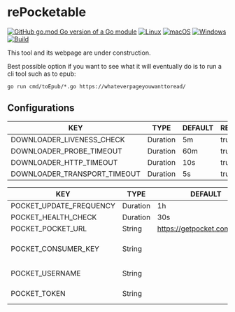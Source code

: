 # rePocketable

[![GitHub go.mod Go version of a Go module](https://img.shields.io/github/go-mod/go-version/gomods/athens.svg)](https://github.com/gomods/athens)
[![Linux](https://svgshare.com/i/Zhy.svg)](https://svgshare.com/i/Zhy.svg)
[![macOS](https://svgshare.com/i/ZjP.svg)](https://svgshare.com/i/ZjP.svg)
[![Windows](https://svgshare.com/i/ZhY.svg)](https://svgshare.com/i/ZhY.svg)
[![Build](https://github.com/owulveryck/rePocketable/actions/workflows/go.yml/badge.svg)](https://github.com/owulveryck/rePocketable/actions/workflows/go.yml)

This tool and its webpage are under construction.

Best possible option if you want to see what it will eventually do is to run a cli tool such as to epub:

```shell
go run cmd/toEpub/*.go https://whateverpageyouwanttoread/
```


## Configurations

| KEY                             | TYPE        | DEFAULT    | REQUIRED    | DESCRIPTION    |
|---------------------------------|-------------|------------|-------------|----------------|
| DOWNLOADER_LIVENESS_CHECK       | Duration    | 5m         | true        |                |
| DOWNLOADER_PROBE_TIMEOUT        | Duration    | 60m        | true        |                |
| DOWNLOADER_HTTP_TIMEOUT         | Duration    | 10s        | true        |                |
| DOWNLOADER_TRANSPORT_TIMEOUT    | Duration    | 5s         | true        |                |

| KEY                        | TYPE        | DEFAULT                         | REQUIRED    | DESCRIPTION                                                        |
|----------------------------|-------------|---------------------------------|-------------|--------------------------------------------------------------------|
| POCKET_UPDATE_FREQUENCY    | Duration    | 1h                              | true        | How often to query getPocket                                       |
| POCKET_HEALTH_CHECK        | Duration    | 30s                             | true        |                                                                    |
| POCKET_POCKET_URL          | String      | https://getpocket.com/v3/get    | true        |                                                                    |
| POCKET_CONSUMER_KEY        | String      |                                 | true        | See https://getpocket.com/developer/apps/ to get a consumer key    |
| POCKET_USERNAME            | String      |                                 |             | The pocket username (will try to fetch it if not found)            |
| POCKET_TOKEN               | String      |                                 |             | The access token, will try to fetch it if not found or invalid     |
